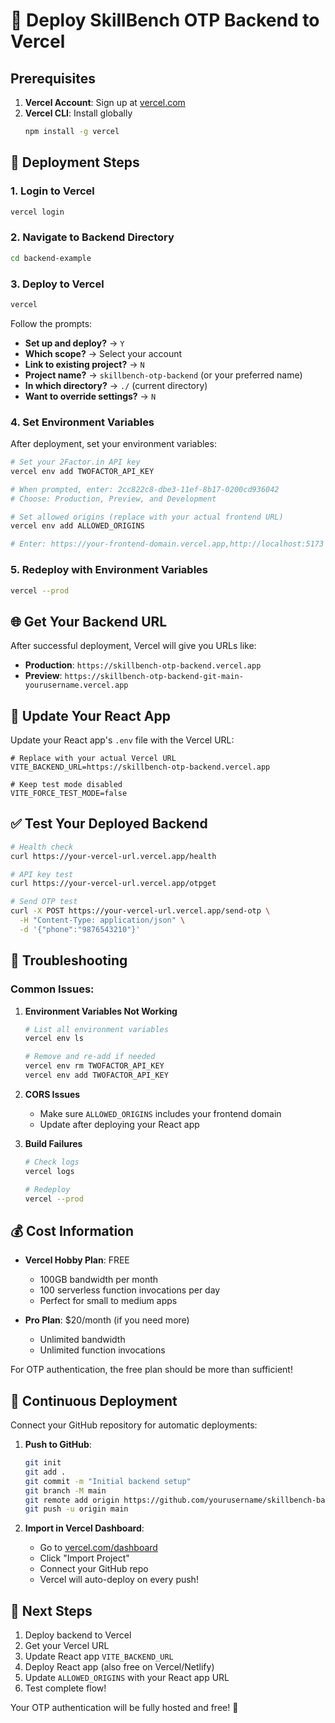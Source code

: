 # 🚀 Deploy SkillBench OTP Backend to Vercel

## Prerequisites

1. **Vercel Account**: Sign up at [vercel.com](https://vercel.com)
2. **Vercel CLI**: Install globally
   ```bash
   npm install -g vercel
   ```

## 🔧 Deployment Steps

### 1. **Login to Vercel**
```bash
vercel login
```

### 2. **Navigate to Backend Directory**
```bash
cd backend-example
```

### 3. **Deploy to Vercel**
```bash
vercel
```

Follow the prompts:
- **Set up and deploy?** → `Y`
- **Which scope?** → Select your account
- **Link to existing project?** → `N`
- **Project name?** → `skillbench-otp-backend` (or your preferred name)
- **In which directory?** → `./` (current directory)
- **Want to override settings?** → `N`

### 4. **Set Environment Variables**

After deployment, set your environment variables:

```bash
# Set your 2Factor.in API key
vercel env add TWOFACTOR_API_KEY

# When prompted, enter: 2cc822c8-dbe3-11ef-8b17-0200cd936042
# Choose: Production, Preview, and Development

# Set allowed origins (replace with your actual frontend URL)
vercel env add ALLOWED_ORIGINS

# Enter: https://your-frontend-domain.vercel.app,http://localhost:5173
```

### 5. **Redeploy with Environment Variables**
```bash
vercel --prod
```

## 🌐 **Get Your Backend URL**

After successful deployment, Vercel will give you URLs like:
- **Production**: `https://skillbench-otp-backend.vercel.app`
- **Preview**: `https://skillbench-otp-backend-git-main-yourusername.vercel.app`

## 🔄 **Update Your React App**

Update your React app's `.env` file with the Vercel URL:

```env
# Replace with your actual Vercel URL
VITE_BACKEND_URL=https://skillbench-otp-backend.vercel.app

# Keep test mode disabled
VITE_FORCE_TEST_MODE=false
```

## ✅ **Test Your Deployed Backend**

```bash
# Health check
curl https://your-vercel-url.vercel.app/health

# API key test
curl https://your-vercel-url.vercel.app/otpget

# Send OTP test
curl -X POST https://your-vercel-url.vercel.app/send-otp \
  -H "Content-Type: application/json" \
  -d '{"phone":"9876543210"}'
```

## 🔧 **Troubleshooting**

### Common Issues:

1. **Environment Variables Not Working**
   ```bash
   # List all environment variables
   vercel env ls

   # Remove and re-add if needed
   vercel env rm TWOFACTOR_API_KEY
   vercel env add TWOFACTOR_API_KEY
   ```

2. **CORS Issues**
   - Make sure `ALLOWED_ORIGINS` includes your frontend domain
   - Update after deploying your React app

3. **Build Failures**
   ```bash
   # Check logs
   vercel logs

   # Redeploy
   vercel --prod
   ```

## 💰 **Cost Information**

- **Vercel Hobby Plan**: FREE
  - 100GB bandwidth per month
  - 100 serverless function invocations per day
  - Perfect for small to medium apps

- **Pro Plan**: $20/month (if you need more)
  - Unlimited bandwidth
  - Unlimited function invocations

For OTP authentication, the free plan should be more than sufficient!

## 🔄 **Continuous Deployment**

Connect your GitHub repository for automatic deployments:

1. **Push to GitHub**:
   ```bash
   git init
   git add .
   git commit -m "Initial backend setup"
   git branch -M main
   git remote add origin https://github.com/yourusername/skillbench-backend.git
   git push -u origin main
   ```

2. **Import in Vercel Dashboard**:
   - Go to [vercel.com/dashboard](https://vercel.com/dashboard)
   - Click "Import Project"
   - Connect your GitHub repo
   - Vercel will auto-deploy on every push!

## 🎯 **Next Steps**

1. Deploy backend to Vercel
2. Get your Vercel URL
3. Update React app `VITE_BACKEND_URL`
4. Deploy React app (also free on Vercel/Netlify)
5. Update `ALLOWED_ORIGINS` with your React app URL
6. Test complete flow!

Your OTP authentication will be fully hosted and free! 🎉
